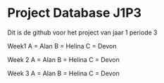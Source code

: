 # Project Database J1P3

Dit is de github voor het project van jaar 1 periode 3

Week1
A = Alan
B = Helina
C = Devon
 
Week 2 
A = Alan
B = Helina
C = Devon

Week 3
A = Alan
B = Helina
C = Devon
